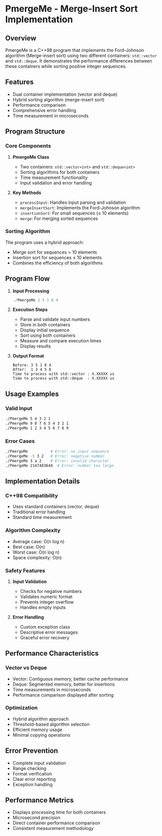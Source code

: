 # PmergeMe - Merge-Insert Sort Implementation

## Overview
PmergeMe is a C++98 program that implements the Ford-Johnson algorithm (Merge-insert sort) using two different containers: `std::vector` and `std::deque`. It demonstrates the performance differences between these containers while sorting positive integer sequences.

## Features
- Dual container implementation (vector and deque)
- Hybrid sorting algorithm (merge-insert sort)
- Performance comparison
- Comprehensive error handling
- Time measurement in microseconds

## Program Structure

### Core Components
1. **PmergeMe Class**
   - Two containers: `std::vector<int>` and `std::deque<int>`
   - Sorting algorithms for both containers
   - Time measurement functionality
   - Input validation and error handling

2. **Key Methods**
   - `processInput`: Handles input parsing and validation
   - `mergeInsertSort`: Implements the Ford-Johnson algorithm
   - `insertionSort`: For small sequences (≤ 10 elements)
   - `merge`: For merging sorted sequences

### Sorting Algorithm
The program uses a hybrid approach:
- Merge sort for sequences > 10 elements
- Insertion sort for sequences ≤ 10 elements
- Combines the efficiency of both algorithms

## Program Flow

1. **Input Processing**
   ```cpp
   ./PmergeMe 3 5 1 8 4
   ```

2. **Execution Steps**
   - Parse and validate input numbers
   - Store in both containers
   - Display initial sequence
   - Sort using both containers
   - Measure and compare execution times
   - Display results

3. **Output Format**
   ```
   Before: 3 5 1 8 4
   After:  1 3 4 5 8
   Time to process with std::vector : X.XXXXX us
   Time to process with std::deque  : X.XXXXX us
   ```

## Usage Examples

### Valid Input
```bash
./PmergeMe 5 4 3 2 1
./PmergeMe 9 8 7 6 5 4 3 2 1
./PmergeMe 1 2 3 4 5 6 7 8 9
```

### Error Cases
```bash
./PmergeMe          # Error: no input sequence
./PmergeMe -5 3 2   # Error: negative number
./PmergeMe 3 a 2    # Error: invalid character
./PmergeMe 2147483648  # Error: number too large
```

## Implementation Details

### C++98 Compatibility
- Uses standard containers (vector, deque)
- Traditional error handling
- Standard time measurement

### Algorithm Complexity
- Average case: O(n log n)
- Best case: O(n)
- Worst case: O(n log n)
- Space complexity: O(n)

### Safety Features
1. **Input Validation**
   - Checks for negative numbers
   - Validates numeric format
   - Prevents integer overflow
   - Handles empty inputs

2. **Error Handling**
   - Custom exception class
   - Descriptive error messages
   - Graceful error recovery

## Performance Characteristics

### Vector vs Deque
- Vector: Contiguous memory, better cache performance
- Deque: Segmented memory, better for insertions
- Time measurements in microseconds
- Performance comparison displayed after sorting

### Optimization
- Hybrid algorithm approach
- Threshold-based algorithm selection
- Efficient memory usage
- Minimal copying operations

## Error Prevention
- Complete input validation
- Range checking
- Format verification
- Clear error reporting
- Exception handling

## Performance Metrics
- Displays processing time for both containers
- Microsecond precision
- Direct container performance comparison
- Consistent measurement methodology 